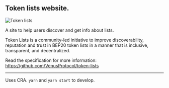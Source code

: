 ## Token lists website.

![Token lists](https://github.com/VenusProtocol/tokenlists-org/blob/master/public/card.png?raw=true)

A site to help users discover and get info about lists.

Token Lists is a community-led initiative to improve discoverability, reputation and trust in BEP20 token lists in a manner that is inclusive, transparent, and decentralized.

Read the specification for more information: https://github.com/VenusProtocol/token-lists

---

Uses CRA. `yarn` and `yarn start` to develop.
